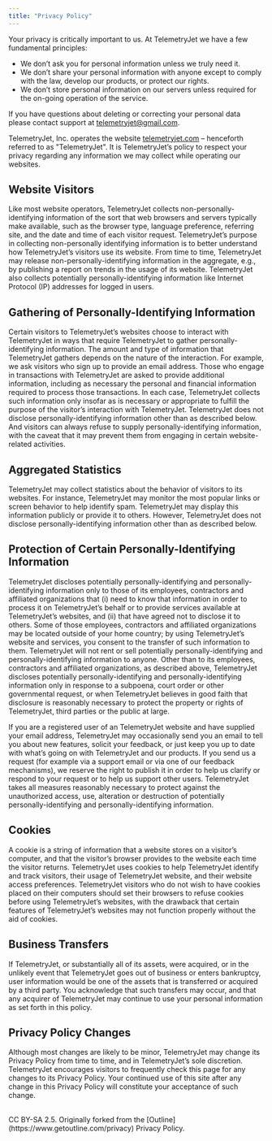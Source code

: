 ```yaml
---
title: "Privacy Policy"
---
```


Your privacy is critically important to us. At TelemetryJet we have a few fundamental principles:

<ul class="bp3-list">
<li>We don’t ask you for personal information unless we truly need it.</li>
<li>We don’t share your personal information with anyone except to comply with the law, develop our products, or protect our rights.</li>
<li>We don’t store personal information on our servers unless required for the on-going operation of the service.</li>
</ul>

If you have questions about deleting or correcting your personal data please contact support at telemetryjet@gmail.com.

TelemetryJet, Inc. operates the website [telemetryjet.com](https://telemetryjet.com/) – henceforth referred to as "TelemetryJet". It is TelemetryJet’s policy to respect your privacy regarding any information we may collect while operating our websites.

## Website Visitors

Like most website operators, TelemetryJet collects non-personally-identifying information of the sort that web browsers and servers typically make available, such as the browser type, language preference, referring site, and the date and time of each visitor request. TelemetryJet’s purpose in collecting non-personally identifying information is to better understand how TelemetryJet’s visitors use its website. From time to time, TelemetryJet may release non-personally-identifying information in the aggregate, e.g., by publishing a report on trends in the usage of its website. TelemetryJet also collects potentially personally-identifying information like Internet Protocol (IP) addresses for logged in users.

## Gathering of Personally-Identifying Information


Certain visitors to TelemetryJet’s websites choose to interact with TelemetryJet in ways that require TelemetryJet to gather personally-identifying information. The amount and type of information that TelemetryJet gathers depends on the nature of the interaction. For example, we ask visitors who sign up to provide an email address. Those who engage in transactions with TelemetryJet are asked to provide additional information, including as necessary the personal and financial information required to process those transactions. In each case, TelemetryJet collects such information only insofar as is necessary or appropriate to fulfill the purpose of the visitor’s interaction with TelemetryJet. TelemetryJet does not disclose personally-identifying information other than as described below. And visitors can always refuse to supply personally-identifying information, with the caveat that it may prevent them from engaging in certain website-related activities.

## Aggregated Statistics

TelemetryJet may collect statistics about the behavior of visitors to its websites. For instance, TelemetryJet may monitor the most popular links or screen behavior to help identify spam. TelemetryJet may display this information publicly or provide it to others. However, TelemetryJet does not disclose personally-identifying information other than as described below.

## Protection of Certain Personally-Identifying Information

TelemetryJet discloses potentially personally-identifying and personally-identifying information only to those of its employees, contractors and affiliated organizations that (i) need to know that information in order to process it on TelemetryJet’s behalf or to provide services available at TelemetryJet’s websites, and (ii) that have agreed not to disclose it to others. Some of those employees, contractors and affiliated organizations may be located outside of your home country; by using TelemetryJet’s website and services, you consent to the transfer of such information to them. TelemetryJet will not rent or sell potentially personally-identifying and personally-identifying information to anyone. Other than to its employees, contractors and affiliated organizations, as described above, TelemetryJet discloses potentially personally-identifying and personally-identifying information only in response to a subpoena, court order or other governmental request, or when TelemetryJet believes in good faith that disclosure is reasonably necessary to protect the property or rights of TelemetryJet, third parties or the public at large.

If you are a registered user of an TelemetryJet website and have supplied your email address, TelemetryJet may occasionally send you an email to tell you about new features, solicit your feedback, or just keep you up to date with what’s going on with TelemetryJet and our products. If you send us a request (for example via a support email or via one of our feedback mechanisms), we reserve the right to publish it in order to help us clarify or respond to your request or to help us support other users. TelemetryJet takes all measures reasonably necessary to protect against the unauthorized access, use, alteration or destruction of potentially personally-identifying and personally-identifying information.

## Cookies

A cookie is a string of information that a website stores on a visitor’s computer, and that the visitor’s browser provides to the website each time the visitor returns. TelemetryJet uses cookies to help TelemetryJet identify and track visitors, their usage of TelemetryJet website, and their website access preferences. TelemetryJet visitors who do not wish to have cookies placed on their computers should set their browsers to refuse cookies before using TelemetryJet’s websites, with the drawback that certain features of TelemetryJet’s websites may not function properly without the aid of cookies.

## Business Transfers

If TelemetryJet, or substantially all of its assets, were acquired, or in the unlikely event that TelemetryJet goes out of business or enters bankruptcy, user information would be one of the assets that is transferred or acquired by a third party. You acknowledge that such transfers may occur, and that any acquirer of TelemetryJet may continue to use your personal information as set forth in this policy.

## Privacy Policy Changes

Although most changes are likely to be minor, TelemetryJet may change its Privacy Policy from time to time, and in TelemetryJet’s sole discretion. TelemetryJet encourages visitors to frequently check this page for any changes to its Privacy Policy. Your continued use of this site after any change in this Privacy Policy will constitute your acceptance of such change.

<br />
CC BY-SA 2.5. Originally forked from the [Outline](https://www.getoutline.com/privacy) Privacy Policy.


